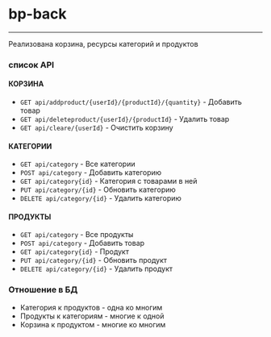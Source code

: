 # bp-back
 
____

Реализована корзина, ресурсы категорий и продуктов

### список API

#### КОРЗИНА
-  `GET api/addproduct/{userId}/{productId}/{quantity}` - Добавить товар
-  `GET api/deleteproduct/{userId}/{productId}` - Удалить товар
-  `GET api/cleare/{userId}` - Очистить корзину

#### КАТЕГОРИИ
-  `GET api/category` - Все категории
-  `POST api/category` - Добавить категорию
-  `GET api/category{id}` - Категория с товарами в ней
-  `PUT api/category/{id}` - Обновить категорию
-  `DELETE api/category/{id}` - Удалить категорию

#### ПРОДУКТЫ
-  `GET api/category` - Все продукты
-  `POST api/category` - Добавить товар
-  `GET api/category{id}` - Продукт
-  `PUT api/category/{id}` - Обновить продукт
-  `DELETE api/category/{id}` - Удалить продукт


### Отношение в БД

- Категория к продуктов - одна ко многим
- Продукты к категориям - многие к одной
- Корзина к продуктом - многие ко многим
